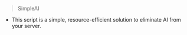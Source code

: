 > SimpleAI

- This script is a simple, resource-efficient solution to eliminate AI from your server.

